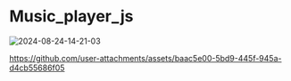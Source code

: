 # Music_player_js


![2024-08-24-14-21-03](https://github.com/user-attachments/assets/1842768c-2a8d-4349-9bca-56c3b82b3b08)





https://github.com/user-attachments/assets/baac5e00-5bd9-445f-945a-d4cb55686f05

